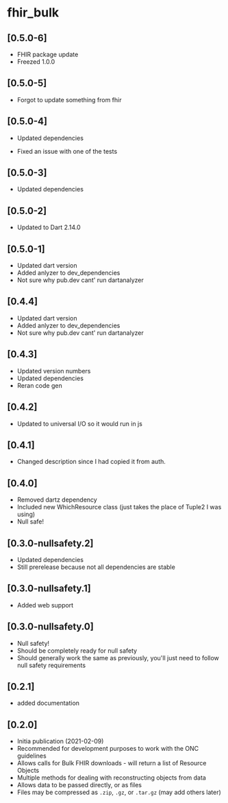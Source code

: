 # fhir_bulk

## [0.5.0-6]

* FHIR package update
* Freezed 1.0.0

## [0.5.0-5]

* Forgot to update something from fhir

## [0.5.0-4]

* Updated dependencies

* Fixed an issue with one of the tests

## [0.5.0-3]

* Updated dependencies

## [0.5.0-2]

* Updated to Dart 2.14.0

## [0.5.0-1]

* Updated dart version
* Added anlyzer to dev_dependencies
* Not sure why pub.dev cant' run dartanalyzer

## [0.4.4]

* Updated dart version
* Added anlyzer to dev_dependencies
* Not sure why pub.dev cant' run dartanalyzer

## [0.4.3]

* Updated version numbers
* Updated dependencies
* Reran code gen

## [0.4.2]

* Updated to universal I/O so it would run in js

## [0.4.1]

* Changed description since I had copied it from auth.

## [0.4.0]

* Removed dartz dependency
* Included new WhichResource class (just takes the place of Tuple2 I was using)
* Null safe!

## [0.3.0-nullsafety.2]

* Updated dependencies
* Still prerelease because not all dependencies are stable

## [0.3.0-nullsafety.1]

* Added web support

## [0.3.0-nullsafety.0]

* Null safety!
* Should be completely ready for null safety
* Should generally work the same as previously, you'll just need to follow null safety requirements

## [0.2.1]

* added documentation

## [0.2.0]

* Initia publication (2021-02-09)
* Recommended for development purposes to work with the ONC guidelines
* Allows calls for Bulk FHIR downloads - will return a list of Resource Objects
* Multiple methods for dealing with reconstructing objects from data
* Allows data to be passed directly, or as files
* Files may be compressed as ```.zip```, ```.gz```, or ```.tar.gz``` (may add others later)
